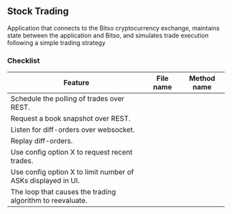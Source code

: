 ## Stock Trading
Application that connects to the Bitso cryptocurrency exchange,
maintains state between the application and Bitso, and simulates trade
execution following a simple trading strategy

### Checklist

| Feature  | File name | Method name |
| ------------- | ------------- |  ------------- |
| Schedule the polling of trades over REST. |   |   |
| Request a book snapshot over REST.  |   |   |
| Listen for diff-orders over websocket.  |   |   |
| Replay diff-orders.  |   |   |
| Use config option X to request  recent trades.  |   |   |
| Use config option X to limit number of ASKs displayed in UI.  |   |   |
| The loop that causes the trading algorithm to reevaluate.  |   |   |